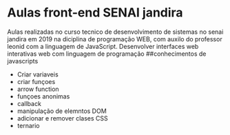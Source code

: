 # Aulas front-end SENAI jandira
Aulas realizadas no curso tecnico de desenvolvimento de sistemas no senai jandira em 2019 na diciplina de programação WEB, com auxilo do professor leonid com a linguagem de JavaScript.
Desenvolver interfaces web interativas web com linguagem de programação 
 ##conhecimentos de javascripts
- Criar variaveis 
- criar funçoes 
- arrow function
- funçoes anonimas 
- callback
- manipulação de elemntos DOM
- adicionar  e remover clases CSS
- ternario